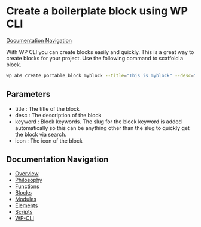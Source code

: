 # Create a boilerplate block using WP CLI

[Documentation Navigation](#documentation-navigation)

With WP CLI you can create blocks easily and quickly. This is a great way to create blocks for your project. Use the following command to scaffold a block.

```bash
wp abs create_portable_block myblock --title="This is myblock" --desc="This block is used for wds." --keyword="myblock" --icon="table-row-before"
```

## Parameters

-   title : The title of the block
-   desc : The description of the block
-   keyword : Block keywords. The slug for the block keyword is added automatically so this can be anything other than the slug to quickly get the block via search.
-   icon : The icon of the block

## Documentation Navigation

-   [Overview](Home.md)
-   [Philosophy](Philosophy.md)
-   [Functions](Functions.md)
-   [Blocks](Blocks.md)
-   [Modules](Modules.md)
-   [Elements](Elements.md)
-   [Scripts](Scripts.md)
-   [WP-CLI](WP-CLI.md)
